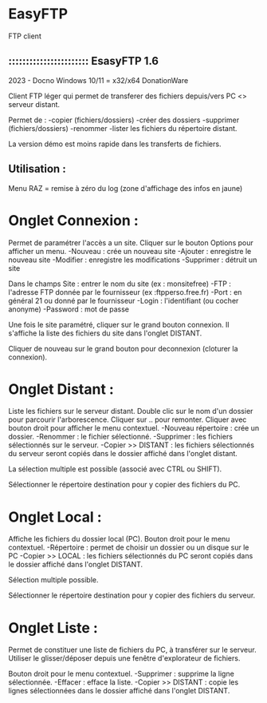 # EasyFTP
FTP client

:::::::::::::::::::::::
EsasyFTP 1.6
------------
2023 - Docno
Windows 10/11 = x32/x64
DonationWare

Client FTP léger qui permet de transferer des fichiers depuis/vers PC <> serveur distant.

Permet de :
 -copier (fichiers/dossiers)
 -créer des dossiers
 -supprimer (fichiers/dossiers)
 -renommer
 -lister les fichiers du répertoire distant.

La version démo est moins rapide dans les transferts de fichiers.

Utilisation :
-----------

Menu RAZ = remise à zéro du log (zone d'affichage des infos en jaune)

Onglet Connexion :
================
Permet de paramétrer l'accès a un site.
Cliquer sur le bouton Options pour afficher un menu.
 -Nouveau : crée un nouveau site
 -Ajouter : enregistre le nouveau site
 -Modifier : enregistre les modifications
 -Supprimer : détruit un site

Dans le champs Site : entrer le nom du site (ex : monsitefree)
 -FTP : l'adresse FTP donnée par le fournisseur (ex :ftpperso.free.fr)
 -Port : en général 21 ou donné par le fournisseur
 -Login : l'identifiant (ou cocher anonyme)
 -Password : mot de passe

Une fois le site paramétré, cliquer sur le grand bouton connexion.
Il s'affiche la liste des fichiers du site dans l'onglet DISTANT.

Cliquer de nouveau sur le grand bouton pour deconnexion (cloturer la connexion).

Onglet Distant :
============== 
Liste les fichiers sur le serveur distant.
Double clic sur le nom d'un dossier pour parcourir l'arborescence.
Cliquer sur .. pour remonter.
Cliquer avec bouton droit pour afficher le menu contextuel.
 -Nouveau répertoire : crée un dossier.
 -Renommer : le fichier sélectionné.
 -Supprimer : les fichiers sélectionnés sur le serveur.
 -Copier >> DISTANT : les fichiers sélectionnés du serveur seront copiés dans le dossier affiché dans l'onglet distant.

La sélection multiple est possible (associé avec CTRL ou SHIFT).

Sélectionner le répertoire destination pour y copier des fichiers du PC.

Onglet Local :
============
Affiche les fichiers du dossier local (PC).
Bouton droit pour le menu contextuel.
 -Répertoire : permet de choisir un dossier ou un disque sur le PC
 -Copier >> LOCAL : les fichiers sélectionnés du PC seront copiés dans le dossier affiché dans l'onglet DISTANT.

Sélection multiple possible.

Sélectionner le répertoire destination pour y copier des fichiers du serveur.

Onglet Liste :
============
Permet de constituer une liste de fichiers du PC, à transférer sur le serveur.
Utiliser le glisser/déposer depuis une fenêtre d'explorateur de fichiers.

Bouton droit pour le menu contextuel.
 -Supprimer : supprime la ligne sélectionnée.
 -Effacer : efface la liste.
 -Copier >> DISTANT : copie les lignes sélectionnées dans le dossier affiché dans l'onglet DISTANT.
